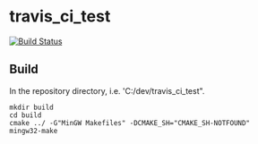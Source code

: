 # travis_ci_test

[![Build Status](https://travis-ci.com/evovch/travis_ci_test.svg?branch=master)](https://travis-ci.com/evovch/travis_ci_test)

Build
-----

In the repository directory, i.e. 'C:/dev/travis_ci_test".

	mkdir build
	cd build
	cmake ../ -G"MinGW Makefiles" -DCMAKE_SH="CMAKE_SH-NOTFOUND"
	mingw32-make

